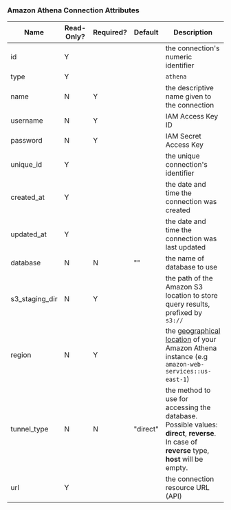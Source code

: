### Amazon Athena Connection Attributes

|Name|Read-Only?|Required?|Default|Description|
|----|---------|---------|-------|-----------|
|id|Y| | |the connection's numeric identifier
|type|Y| | |`athena`
|name|N|Y| |the descriptive name given to the connection
|username|N|Y| |IAM Access Key ID
|password|N|Y| |IAM Secret Access Key
|unique_id|Y| | |the unique connection's identifier
|created_at|Y| | |the date and time the connection was created
|updated_at|Y| | |the date and time the connection was last updated
|database|N|N|""|the name of database to use
|s3_staging_dir|N|Y| |the path of the Amazon S3 location to store query results, prefixed by `s3://`
|region|N|Y| |the [geographical location](https://github.com/xplenty/xplenty-api-doc-v2/blob/master/sections/list-regions.md) of your Amazon Athena instance (e.g `amazon-web-services::us-east-1`)
|tunnel_type|N|N|"direct"|the method to use for accessing the database. Possible values: **direct**, **reverse**. In case of **reverse** type, **host** will be empty.
|url|Y| | |the connection resource URL (API)
